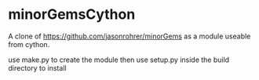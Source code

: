 # minorGemsCython
A clone of https://github.com/jasonrohrer/minorGems as a module useable from cython.

use make.py to create the module then use setup.py inside the build directory to install
